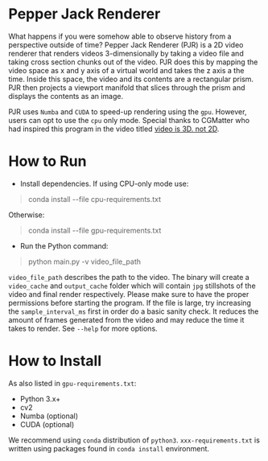 # Pepper Jack Renderer

What happens if you were somehow able to observe history from a perspective outside of time?
Pepper Jack Renderer (PJR) is a 2D video renderer that renders videos 3-dimensionally by taking a video file and taking cross section chunks out of the video.
PJR does this by mapping the video space as x and y axis of a virtual world and takes the z axis a the time.
Inside this space, the video and its contents are a rectangular prism.
PJR then projects a viewport manifold that slices through the prism and displays the contents as an image.

PJR uses `Numba` and `CUDA` to speed-up rendering using the `gpu`. However, users can opt to use the `cpu` only mode.
Special thanks to CGMatter who had inspired this program in the video titled [video is 3D. not 2D](https://www.youtube.com/watch?v=NZFxQXe7LMM).

# How to Run

- Install dependencies. If using CPU-only mode use:

> conda install --file cpu-requirements.txt

Otherwise:

> conda install --file gpu-requirements.txt

- Run the Python command:

> python main.py -v video_file_path

`video_file_path` describes the path to the video. The binary will create a `video_cache` and `output_cache` folder which will contain `jpg` stillshots of the video and final render respectively.
Please make sure to have the proper permissions before starting the program.
If the file is large, try increasing the `sample_interval_ms` first in order do a basic sanity check. It reduces the amount of frames generated from the video and may reduce the time it takes to render. See `--help` for more options.

# How to Install
As also listed in `gpu-requirements.txt`:

* Python 3.x+
* cv2
* Numba (optional)
* CUDA (optional)

We recommend using `conda` distribution of `python3`. `xxx-requirements.txt` is written using packages found in `conda install` environment.
